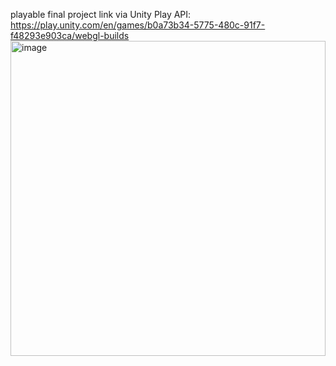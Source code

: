 playable final project link via Unity Play API: https://play.unity.com/en/games/b0a73b34-5775-480c-91f7-f48293e903ca/webgl-builds
<img width="504" alt="image" src="https://github.com/user-attachments/assets/e4b70557-1210-403e-9c88-5f489ce0b704" />

